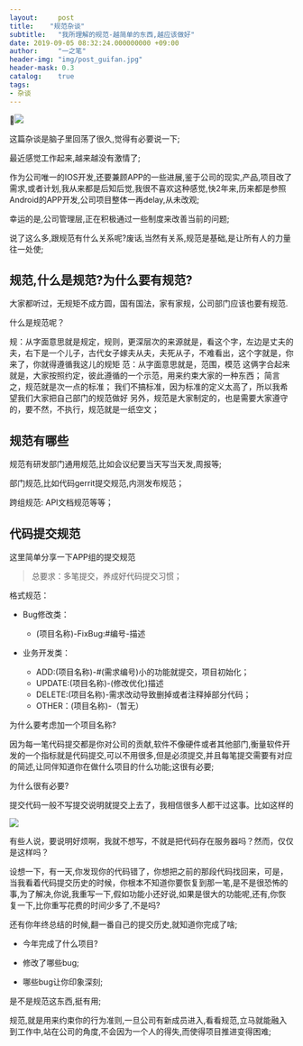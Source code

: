 ```yaml
---
layout:     post
title:    "规范杂谈"
subtitle:   "我所理解的规范-越简单的东西,越应该做好"
date: 2019-09-05 08:32:24.000000000 +09:00
author:     "一之笔"
header-img: "img/post_guifan.jpg"
header-mask: 0.3
catalog:    true
tags:
- 杂谈
---
```



![](http://yizhibi.6chemical.com/1567737623.png)

这篇杂谈是脑子里回荡了很久,觉得有必要说一下;

最近感觉工作起来,越来越没有激情了;

作为公司唯一的IOS开发,还要兼顾APP的一些进展,鉴于公司的现实,产品,项目改了需求,或者计划,我从来都是后知后觉,我很不喜欢这种感觉,快2年来,历来都是参照Android的APP开发,公司项目整体一再delay,从未改观;

幸运的是,公司管理层,正在积极通过一些制度来改善当前的问题;

说了这么多,跟规范有什么关系呢?废话,当然有关系,规范是基础,是让所有人的力量往一处使;

## 规范,什么是规范?为什么要有规范?

大家都听过，无规矩不成方圆，国有国法，家有家规，公司部门应该也要有规范.

什么是规范呢？

规：从字面意思就是规定，规则，更深层次的来源就是，看这个字，左边是丈夫的夫，右下是一个儿子，古代女子嫁夫从夫，夫死从子，不难看出，这个字就是，你来了，你就得遵循我这儿的规矩
范：从字面意思就是，范围，模范
这俩字合起来就是，大家按照约定，彼此遵循的一个示范，用来约束大家的一种东西；
简言之，规范就是次一点的标准；
我们不搞标准，因为标准的定义太高了，所以我希望我们大家把自己部门的规范做好
另外，规范是大家制定的，也是需要大家遵守的，要不然，不执行，规范就是一纸空文；

## 规范有哪些

规范有研发部门通用规范,比如会议纪要当天写当天发,周报等;

部门规范,比如代码gerrit提交规范,内测发布规范；

跨组规范: API文档规范等等；

## 代码提交规范

这里简单分享一下APP组的提交规范

> 总要求：多笔提交，养成好代码提交习惯；

格式规范：

*  Bug修改类：
    * (项目名称)-FixBug:#编号-描述
    
* 业务开发类：
    * ADD:(项目名称)-#(需求编号)小的功能就提交，项目初始化；
    * UPDATE:(项目名称)-(修改优化)描述
    * DELETE:(项目名称)-需求改动导致删掉或者注释掉部分代码；
    * OTHER：(项目名称)-（暂无）

为什么要考虑加一个项目名称?

因为每一笔代码提交都是你对公司的贡献,软件不像硬件或者其他部门,衡量软件开发的一个指标就是代码提交,可以不用很多,但是必须提交,并且每笔提交需要有对应的简述,让同伴知道你在做什么项目的什么功能;这很有必要;

为什么很有必要?

提交代码一般不写提交说明就提交上去了，我相信很多人都干过这事。比如这样的

![](http://yizhibi.6chemical.com/1567735522.png)


有些人说，要说明好烦啊，我就不想写，不就是把代码存在服务器吗？然而，仅仅是这样吗？

设想一下，有一天,你发现你的代码错了，你想把之前的那段代码找回来，可是，当我看着代码提交历史的时候，你根本不知道你要恢复到那一笔,是不是很恐怖的事,为了解决,你说,我重写一下,假如功能小还好说,如果是很大的功能呢,还有,你恢复一下,比你重写花费的时间少多了,不是吗?

还有你年终总结的时候,翻一番自己的提交历史,就知道你完成了啥;

* 今年完成了什么项目?

* 修改了哪些bug;

* 哪些bug让你印象深刻;

是不是规范这东西,挺有用;

规范,就是用来约束你的行为准则,一旦公司有新成员进入,看看规范,立马就能融入到工作中,站在公司的角度,不会因为一个人的得失,而使得项目推进变得困难;


